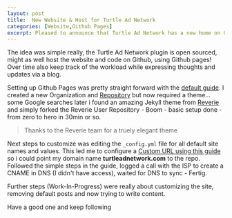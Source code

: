 ```yaml
---
layout: post
title:  New Website & Host for Turtle Ad Network
categories: [Website,Github Pages]
excerpt: Pleased to announce that Turtle Ad Network has a new home on Github Pages.
---
```

The idea was simple really, the Turtle Ad Network plugin is open sourced, might as well host the website and code on Github, using Github pages! Over time also keep track of the workload while expressing thoughts and updates via a blog.

Setting up Github Pages was pretty straight forward with the [default guide](https://pages.github.com).
I created a new Organization and [Repository](https://github.com/TurtleAdNetwork/TurtleAdNetwork.github.io) but now required a theme... some Google searches later i found an amazing Jekyll theme from [Reverie](https://www.amitmerchant.com/reverie/introducing-reverie-jekyll-theme) and simply forked the Reverie User Repository - Boom - basic setup done - from zero to hero in 30min or so.

> Thanks to the Reverie team for a truely elegant theme

Next steps to customize was editing the `_config.yml` file for all default site names and values. This led me to configure a [Custom URL using this guide](https://help.github.com/en/github/working-with-github-pages/configuring-a-custom-domain-for-your-github-pages-site) so i could point my domain name **turtleadnetwork.com** to the repo. Followed the simple steps in the guide, logged a call with the ISP to create a CNAME in DNS (I didn't have access), waited for DNS to sync - Fertig.

Further steps (Work-In-Progress) were really about customizing the site, removing default posts and now trying to write content.

Have a good one and keep following
